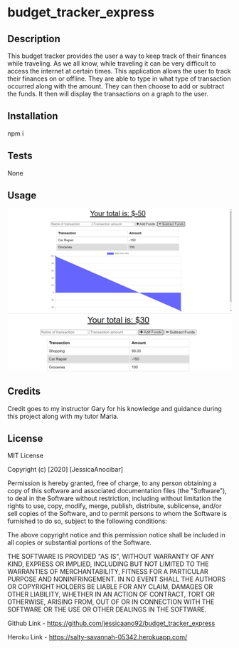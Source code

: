 # budget_tracker_express

## Description

This budget tracker provides the user a way to keep track of their finances while traveling. As we all know, while traveling it can be very difficult to access the internet at certain times. This application allows the user to track their finances on or offline. They are able to type in what type of transaction occurred along with the amount. They can then choose to add or subtract the funds. It then will display the transactions on a graph to the user. 

## Installation

npm i


## Tests

None


## Usage

<img src="https://github.com/jessicaano92/budget_tracker_express/blob/main/public/assets/budget%20tracker.png">

<img src= "https://github.com/jessicaano92/budget_tracker_express/blob/main/public/assets/budget%20tracker2.png">

## Credits

Credit goes to my instructor Gary for his knowledge and guidance during this project along with my tutor Maria. 

## License 

MIT License

Copyright (c) [2020] [JessicaAnocibar]

Permission is hereby granted, free of charge, to any person obtaining a copy
of this software and associated documentation files (the "Software"), to deal
in the Software without restriction, including without limitation the rights
to use, copy, modify, merge, publish, distribute, sublicense, and/or sell
copies of the Software, and to permit persons to whom the Software is
furnished to do so, subject to the following conditions:

The above copyright notice and this permission notice shall be included in all
copies or substantial portions of the Software.

THE SOFTWARE IS PROVIDED "AS IS", WITHOUT WARRANTY OF ANY KIND, EXPRESS OR
IMPLIED, INCLUDING BUT NOT LIMITED TO THE WARRANTIES OF MERCHANTABILITY,
FITNESS FOR A PARTICULAR PURPOSE AND NONINFRINGEMENT. IN NO EVENT SHALL THE
AUTHORS OR COPYRIGHT HOLDERS BE LIABLE FOR ANY CLAIM, DAMAGES OR OTHER
LIABILITY, WHETHER IN AN ACTION OF CONTRACT, TORT OR OTHERWISE, ARISING FROM,
OUT OF OR IN CONNECTION WITH THE SOFTWARE OR THE USE OR OTHER DEALINGS IN THE
SOFTWARE.


Github Link - https://github.com/jessicaano92/budget_tracker_express

Heroku Link -  https://salty-savannah-05342.herokuapp.com/
